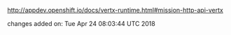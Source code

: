 http://appdev.openshift.io/docs/vertx-runtime.html#mission-http-api-vertx

 
 changes added on: Tue Apr 24 08:03:44 UTC 2018